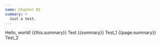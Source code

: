 ```yaml
---
name: Chapter 01
summary: >
  Just a test.
---
```

Hello, world! {{this.summary}} Test
{{summary}} Test_1
{{page.summary}} Test_2
